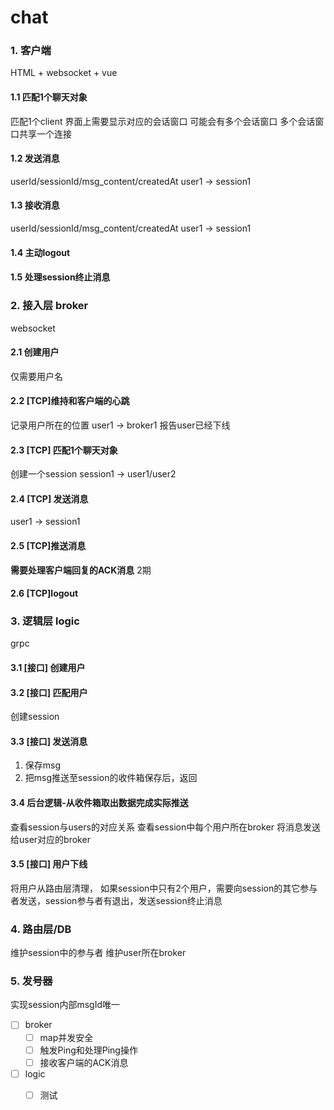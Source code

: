 # chat


### 1. 客户端 
HTML + websocket + vue
#### 1.1 匹配1个聊天对象
匹配1个client
界面上需要显示对应的会话窗口
可能会有多个会话窗口
多个会话窗口共享一个连接
#### 1.2 发送消息
userId/sessionId/msg_content/createdAt
user1 -> session1
#### 1.3 接收消息
userId/sessionId/msg_content/createdAt
user1 -> session1
#### 1.4 主动logout

#### 1.5 处理session终止消息

### 2. 接入层 broker
websocket
#### 2.1 创建用户
仅需要用户名

#### 2.2 [TCP]维持和客户端的心跳
记录用户所在的位置 user1 -> broker1
报告user已经下线

#### 2.3 [TCP] 匹配1个聊天对象
创建一个session
session1 -> user1/user2

#### 2.4 [TCP] 发送消息
user1 -> session1

#### 2.5 [TCP]推送消息
**需要处理客户端回复的ACK消息** 2期

#### 2.6 [TCP]logout

### 3. 逻辑层 logic 
grpc
#### 3.1 [接口] 创建用户
#### 3.2 [接口] 匹配用户
创建session
#### 3.3 [接口] 发送消息
1. 保存msg
2. 把msg推送至session的收件箱保存后，返回

#### 3.4 后台逻辑-从收件箱取出数据完成实际推送
查看session与users的对应关系
查看session中每个用户所在broker
将消息发送给user对应的broker

#### 3.5 [接口] 用户下线
将用户从路由层清理，
如果session中只有2个用户，需要向session的其它参与者发送，session参与者有退出，发送session终止消息

### 4. 路由层/DB
维护session中的参与者
维护user所在broker


### 5. 发号器
实现session内部msgId唯一

- [ ] broker
    - [ ] map并发安全
    - [ ] 触发Ping和处理Ping操作
    - [ ] 接收客户端的ACK消息

- [ ] logic
    - [ ] 测试

    
 
